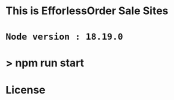 #

#

# This is EfforlessOrder Sale Sites

# `Node version : 18.19.0`

#

# > npm run start

# License
